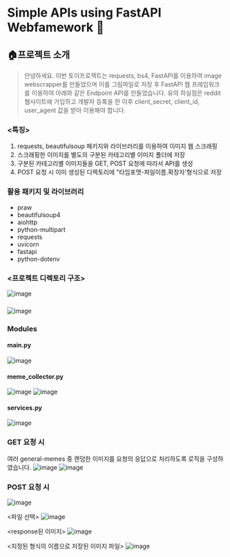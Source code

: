 # Simple APIs using FastAPI Webfamework 🚄


## **🏠프로젝트 소개**

> 안녕하세요. 이번 토이프로젝트는 requests, bs4, FastAPI를 이용하여 image webscrapper를 만들었으며 이를 그림파일로 저장 후
> FastAPI 웹 프레임워크를 이용하여 아래와 같은 Endpoint API를 만들었습니다. 
> 유의 하실점은 reddit 웹사이트에 가입하고 개발자 등록을 한 이후 client_secret, client_id, user_agent 값을 받아 이용해야 합니다. 

### <특징>
1. requests, beautifulsoup 패키지와 라이브러리를 이용하여 이미지 웹 스크래핑
2. 스크래핑한 이미지를 별도의 구분된 카테고리별 이미지 폴더에 저장
3. 구분된 카테고리별 이미지들을 GET, POST 요청에 따라서 API를 생성
4. POST 요청 시 이미 생성된 디렉토리에 "타임포맷-파일이름.확장자'형식으로 저장

### 활용 패키지 및 라이브러리 

- praw
- beautifulsoup4
- aiohttp
- python-multipart
- requests
- uvicorn
- fastapi
- python-dotenv

### <프로젝트 디렉토리 구조>
![image](https://user-images.githubusercontent.com/57933835/117150748-651d2880-adf3-11eb-84bf-697020e6fb28.png)

### <API Endpoints>
![image](https://user-images.githubusercontent.com/57933835/117150845-7e25d980-adf3-11eb-8246-b71fb5e64e41.png)

### Modules
#### main.py
![image](https://user-images.githubusercontent.com/57933835/117151356-f42a4080-adf3-11eb-94eb-a6cc4675e397.png)

#### meme_collector.py
![image](https://user-images.githubusercontent.com/57933835/117151420-05734d00-adf4-11eb-98dc-06f56bb3f821.png)
![image](https://user-images.githubusercontent.com/57933835/117151454-0e641e80-adf4-11eb-9e5f-ac78533e0e6c.png)

#### services.py
![image](https://user-images.githubusercontent.com/57933835/117151482-18861d00-adf4-11eb-9273-3e61b159cf6b.png)

### GET 요청 시 
여러 general-memes 중 랜덤한 이미지를 요청의 응답으로 처리하도록 로직을 구성하였습니다.
![image](https://user-images.githubusercontent.com/57933835/117153133-a6163c80-adf5-11eb-9611-2ac08bc0d86f.png)
![image](https://user-images.githubusercontent.com/57933835/117153249-c219de00-adf5-11eb-89d8-aa5f2ef6f81b.png)

### POST 요청 시 
![image](https://user-images.githubusercontent.com/57933835/117153502-00af9880-adf6-11eb-8579-2584ca7bd1d3.png)

<파일 선택>
![image](https://user-images.githubusercontent.com/57933835/117153589-191fb300-adf6-11eb-8039-53953380feb6.png)

<response된 이미지>
![image](https://user-images.githubusercontent.com/57933835/117153790-42d8da00-adf6-11eb-9da5-56c169000674.png)

<지정된 형식의 이름으로 저장된 이미지 파일>
![image](https://user-images.githubusercontent.com/57933835/117154029-7451a580-adf6-11eb-9796-00bc11145a11.png)



